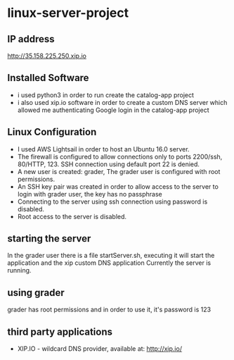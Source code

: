 # linux-server-project

## IP address
http://35.158.225.250.xip.io

## Installed Software
 - i used python3 in order to run create the catalog-app project
 - i also used xip.io software in order to create a custom DNS server which allowed me authenticating Google login in the catalog-app project

## Linux Configuration
 - I used AWS Lightsail in order to host an Ubuntu 16.0 server.
 - The firewall is configured to allow connections only to ports 2200/ssh, 80/HTTP, 123. SSH connection using default port 22 is denied.
 - A new user is created: grader, The grader user is configured with root permissions.
 - An SSH key pair was created in order to allow access to the server to login with grader user, the key has no passphrase
 - Connecting to the server using ssh connection using password is disabled.
 - Root access to the server is disabled.

## starting the server
In the grader user there is a file startServer.sh, executing it will start the application and the xip custom DNS application
Currently the server is running.

## using grader
grader has root permissions and in order to use it, it's password is 123

## third party applications
 - XIP.IO - wildcard DNS provider, available at: http://xip.io/
